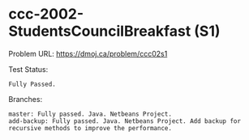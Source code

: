 # ccc-2002-StudentsCouncilBreakfast (S1)

Problem URL:
    https://dmoj.ca/problem/ccc02s1
    
Test Status:

    Fully Passed.
    
Branches:

    master: Fully passed. Java. Netbeans Project.
    add-backup: Fully passed. Java. Netbeans Project. Add backup for recursive methods to improve the performance.
    
